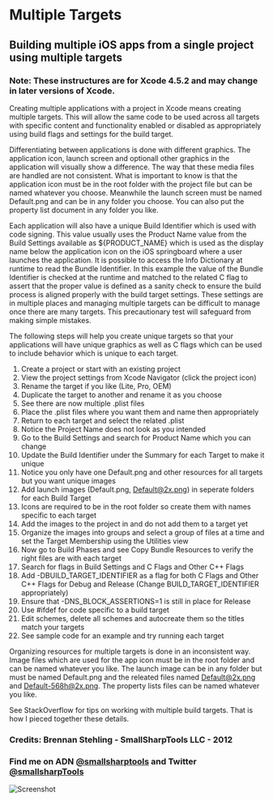 # Multiple Targets

## Building multiple iOS apps from a single project using multiple targets

### Note: These instructures are for Xcode 4.5.2 and may change in later versions of Xcode.

Creating multiple applications with a project in Xcode means creating multiple targets. This will allow
the same code to be used across all targets with specific content and functionality enabled or disabled
as appropriately using build flags and settings for the build target.

Differentiating between applications is done with different graphics. The application icon, launch screen
and optionall other graphics in the application will visually show a difference. The way that these media
files are handled are not consistent. What is important to know is that the application icon must be in
the root folder with the project file but can be named whatever you choose. Meanwhile the launch screen 
must be named Default.png and can be in any folder you choose. You can also put the property list document
in any folder you like.

Each application will also have a unique Build Identifier which is used with code signing. This value 
usually uses the Product Name value from the Build Settings available as ${PRODUCT_NAME} which is used
as the display name below the application icon on the iOS springboard where a user launches the application.
It is possible to access the Info Dictionary at runtime to read the Bundle Identifier. In this example the
value of the Bundle Identifier is checked at the runtime and matched to the related C flag to assert that
the proper value is defined as a sanity check to ensure the build process is aligned properly with the 
build target settings. These settings are in multiple places and managing multiple targets can be difficult
to manage once there are many targets. This precautionary test will safeguard from making simple mistakes.

The following steps will help you create unique targets so that your applications will have unique graphics
as well as C flags which can be used to include behavior which is unique to each target.

1. Create a project or start with an existing project
2. View the project settings from Xcode Navigator (click the project icon)
3. Rename the target if you like (Lite, Pro, OEM)
4. Duplicate the target to another and rename it as you choose
5. See there are now multiple .plist files
6. Place the .plist files where you want them and name then appropriately
7. Return to each target and select the related .plist
8. Notice the Project Name does not look as you intended
9. Go to the Build Settings and search for Product Name which you can change
10. Update the Build Identifier under the Summary for each Target to make it unique
11. Notice you only have one Default.png and other resources for all targets but you want unique images
12. Add launch images (Default.png, Default@2x.png) in seperate folders for each Build Target
13. Icons are required to be in the root folder so create them with names specific to each target
14. Add the images to the project in and do not add them to a target yet
15. Organize the images into groups and select a group of files at a time and set the Target Membership using the Utilities view
16. Now go to Build Phases and see Copy Bundle Resources to verify the right files are with each target
17. Search for flags in Build Settings and C Flags and Other C++ Flags
18. Add -DBUILD_TARGET_IDENTIFIER as a flag for both C Flags and Other C++ Flags for Debug and Release (Change BUILD_TARGET_IDENTIFIER appropriately)
19. Ensure that -DNS_BLOCK_ASSERTIONS=1 is still in place for Release
20. Use #ifdef for code specific to a build target
21. Edit schemes, delete all schemes and autocreate them so the titles match your targets
22. See sample code for an example and try running each target

Organizing resources for multiple targets is done in an inconsistent way. Image files which are used for the app icon
must be in the root folder and can be named whatever you like. The launch image can be in any folder but must be named
Default.png and the releated files named Default@2x.png and Default-568h@2x.png. The property lists files can be named
whatever you like.

See StackOverflow for tips on working with multiple build targets. That is how I pieced together these details.

### Credits: Brennan Stehling - SmallSharpTools LLC - 2012

### Find me on ADN [@smallsharptools](https://alpha.app.net/smallsharptools) and Twitter [@smallsharpTools](http://twitter.com/smallsharptools)

![Screenshot](https://github.com/brennanMKE/MultipleTargets/blob/master/MultipleTargets.png?raw=true)
